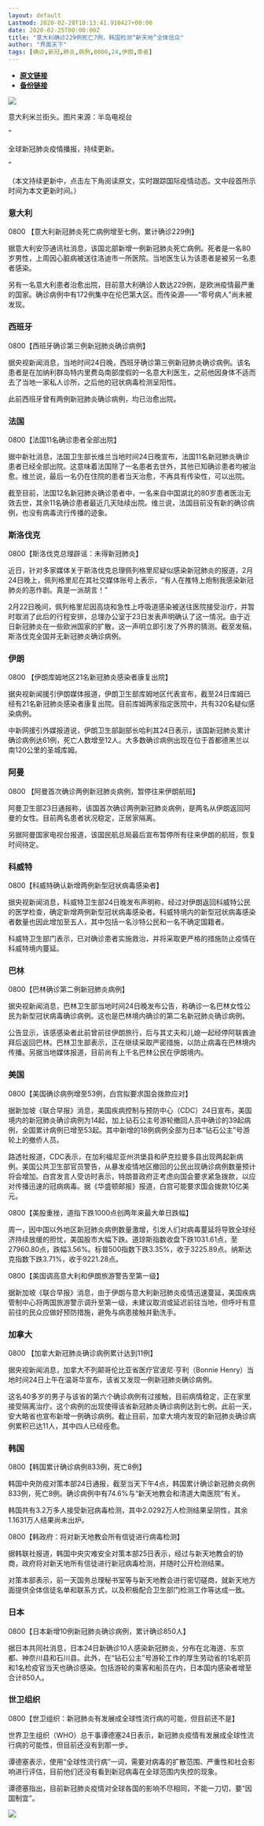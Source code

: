 ```yaml
---
layout: default
Lastmod: 2020-02-28T10:13:41.910427+00:00
date: 2020-02-25T00:00:00Z
title: "意大利确诊229例死亡7例，韩国检测“新天地”全体信众"
author: "界面天下"
tags: [确诊,新冠,肺炎,病例,0800,24,伊朗,患者]
---
```


* [**原文链接**](https://mp.weixin.qq.com/s/OYXz__3sxGI9KMuWzLiJWA)
* [**备份链接**](http://archive.today/BHX88)


![](/images/post/efd89677a022299987d06f16a805a12a.jpg)

意大利米兰街头。图片来源：半岛电视台

“

  

全球新冠肺炎疫情播报，持续更新。

  

”

（本文持续更新中，点击左下角阅读原文，实时跟踪国际疫情动态。文中段首所示时间为本文更新时间。）  

  

  

### **意大利**  

0800 【意大利新冠肺炎死亡病例增至七例，累计确诊229例】

据意大利安莎通讯社消息，该国北部新增一例新冠肺炎死亡病例。死者是一名80岁男性，上周因心脏病被送往洛迪市一所医院。当地医生认为该患者是被另一名患者感染。

另有一名意大利患者治愈出院，目前意大利确诊人数达229例，是欧洲疫情最严重的国家。确诊病例中有172例集中在伦巴第大区。而传染源——“零号病人”尚未被发现。

  

  

### **西班牙**  

0800【西班牙确诊第三例新冠肺炎确诊病例】

据央视新闻消息，当地时间24日晚，西班牙确诊第三例新冠肺炎确诊病例。该名患者是在加纳利群岛特内里费岛南部度假的一名意大利医生，之前他因身体不适而去了当地一家私人诊所，之后他的冠状病毒检测呈阳性。

此前西班牙曾有两例新冠肺炎确诊病例，均已治愈出院。

  

  

### **法国**  

0800【法国11名确诊患者全部出院】

据中新社消息，法国卫生部长维兰当地时间24日晚宣布，法国11名新冠肺炎确诊患者已经全部出院。这意味着法国除了一名患者去世外，其他已知确诊患者均被治愈。维兰说，最后一名仍在住院的患者当天治愈，不再具有传染性，可以出院。

截至目前，法国12名新冠肺炎确诊患者中，一名来自中国湖北的80岁患者医治无效去世，其余11名确诊患者最近几天陆续出院。维兰说，法国目前没有新的确诊病例，也没有病毒流行传播的迹象。

  

  

### **斯洛伐克**  

0800【斯洛伐克总理辟谣：未得新冠肺炎】

近日，针对多家媒体关于斯洛伐克总理佩列格里尼疑似感染新冠肺炎的报道，2月24日晚上，佩列格里尼在其社交媒体账号上表示，“有人在推特上炮制我感染新冠肺炎的恶作剧。真是一派胡言！”

2月22日晚间，佩列格里尼因高烧和急性上呼吸道感染被送往医院接受治疗，并暂时取消了此后的行程安排，总理办公室于23日发表声明确认了这一情况。由于近日新冠肺炎在一些欧洲国家的扩散，这一声明立即引发了外界的猜测。截至发稿，斯洛伐克全国并无新冠肺炎确诊病例。

  

  

### **伊朗**  

0800 【伊朗库姆地区21名新冠肺炎感染者康复出院】

据央视新闻援引伊朗媒体报道，伊朗卫生部库姆地区代表宣布，截至24日库姆已经有21名新冠肺炎感染者康复出院。目前库姆两家指定医院中，共有320名疑似感染病例。

中新网援引外媒报道说，伊朗卫生部副部长哈利其24日表示，该国新冠肺炎累计确诊病例达61例，死亡人数增至12人。大多数确诊病例出现在位于首都德黑兰以南120公里的圣城库姆。

  

  

### **阿曼**  

0800 【阿曼首次确诊两例新冠肺炎病例，暂停往来伊朗航班】

阿曼卫生部23日通报称，该国首次确诊两例新冠肺炎病例，是两名从伊朗返回阿曼的女性。目前两名患者状况稳定，正居家隔离。

另据阿曼国家电视台报道，该国民航总局最后宣布暂停所有往来伊朗的航班，恢复时间待定。

  

  

### **科威特**  

0800【科威特确认新增两例新型冠状病毒感染者】

据央视新闻消息，科威特卫生部24日晚发布声明称，经过对伊朗返回科威特公民的医学检查，确定新增两例新型冠状病毒感染者。科威特境内的新型冠状病毒感染者数量也因此增加至五人，其中包括一名沙特公民和一名不确定国籍者。

科威特卫生部门表示，已对确诊患者实施救治，并将采取更严格的措施防止疫情在科威特境内蔓延。

  

  

### **巴林**  

0800【巴林确诊第二例新冠肺炎病例】

据央视新闻消息，巴林卫生部当地时间24日晚发布公告，称确诊一名巴林女性公民为新型冠状病毒确诊病例。这也是巴林境内确诊的第二名新冠肺炎确诊病例。

公告显示，该感感染者此前曾前往伊朗旅行，后与其丈夫和儿媳一起经停阿联酋迪拜后返回巴林。巴林卫生部表示，正在继续采取严密措施，以防止病毒在巴林境内传播。另据当地媒体报道，目前尚有上千名巴林公民在伊朗境内。

  

  

### **美国**  

0800【美国确诊病例增至53例，白宫拟要求国会拨款应对】

据新加坡《联合早报》消息，美国疾病控制与预防中心（CDC）24日宣布，美国境内的新冠肺炎确诊病例为14起，加上钻石公主号游轮撤回人员中确诊的39起病例，全国累计病例已增至53起。其中新增的18例病例全部为日本“钻石公主”号游轮上的撤侨人员。

路透社报道，CDC表示，在加利福尼亚州洪堡县和萨克拉曼多县出现两起新病例。美国公共卫生部官员警告，从暴发疫情地区撤回的公民出现确诊病例数量预计将会增加。白宫发言人受访时表示，特朗普政府正考虑向国会要求紧急拨款，以应对传播迅速的冠病病毒。据《华盛顿邮报》报道，白宫可能要求国会拨款10亿美元。

0800【美股重挫，道指下跌1000点创两年来最大单日跌幅】

周一，因中国以外地区新冠肺炎病例数量激增，引发人们对病毒蔓延将导致全球经济持续放缓的担忧，美国股市大幅下跌。道琼斯指数收盘下跌1031.61点，至27960.80点，跌幅3.56%。标普500指数下跌3.35%，收于3225.89点。纳斯达克指数下跌3.71%，收于9221.28点。

0800【美国调高意大利和伊朗旅游警告至第一级】

据新加坡《联合早报》消息，由于伊朗与意大利新冠肺炎疫情迅速蔓延，美国疾病管制中心将两国旅游警示调升至第一级，未建议取消或延迟前往当地，但呼吁有意前往的民众应做好预防措施，避免与病患接触并勤洗手。

  

  

### **加拿大**  

0800 【加拿大新冠肺炎确诊病例累计达到11例】

据央视新闻消息，加拿大不列颠哥伦比亚省医疗官波尼·亨利（Bonnie Henry）当地时间24日上午在温哥华宣布，该省又发现一例新冠肺炎确诊病例。

这名40多岁的男子与该省的第六个确诊病例有过接触，目前病情稳定，正在家里接受隔离治疗。这个病例的出现使得该省新冠肺炎确诊病例达到七例。此前一天，安大略省也宣布新增一例确诊病例。截止目前，加拿大境内发现的新冠肺炎确诊病例累积已达11人，其中四人已经痊愈。

  

  

### **韩国**  

0800【韩国累计确诊病例833例，死亡8例】

韩国中央防疫对策本部24日通报，截至当天下午4点，韩国累计确诊新冠肺炎病例833例，死亡8例。确诊病例中有74.6%与“新天地教会和清道大南医院”有关。

韩国共有3.2万多人接受新冠病毒检测，其中2.0292万人检测结果呈阴性，其余1.1631万人结果尚未出炉。

0800【韩政府：将对新天地教会所有信徒进行病毒检测】

据韩联社报道，韩国中央灾难安全对策本部25日表示，经过与新天地教会的协商，政府将对新天地所有信徒进行新冠病毒检测，并随时公开检测结果。

对策本部表示，前一天国务总理秘书室等与新天地教会进行密切磋商，就新天地方面提供全体信徒名单和联系方式，以及积极配合卫生部门检测工作等达成一致。

  

  

### **日本**  

0800【日本新增10例新冠肺炎确诊病例，累计确诊850人】

据日本共同社消息，日本24日新确诊10人感染新冠肺炎，分布在北海道、东京都、神奈川县和石川县。此外，在“钻石公主”号游轮工作的厚生劳动省的1名职员和1名检疫官当天也确诊感染。包括游轮的乘客和船员在内，日本国内感染者增至合计850人。

  

  

### **世卫组织**  

0800【世卫组织：新冠肺炎有发展成全球性流行病的可能，但目前还不是】

世界卫生组织（WHO）总干事谭德塞24日表示，新冠肺炎疫情有发展成全球性流行病的可能性，但目前还没有到那一步。

谭德塞表示，使用“全球性流行病”一词，需要对病毒的扩散范围、严重性和社会影响进行评估，目前他们还没有看到新冠病毒在全球范围内失控的现象。

谭德塞指出，目前新冠肺炎疫情对全球各国的影响不尽相同，不能一刀切，要“因国制宜”。

![](/images/post/3ef9527fd7edfb43b0c70486c7a956af.jpg)

